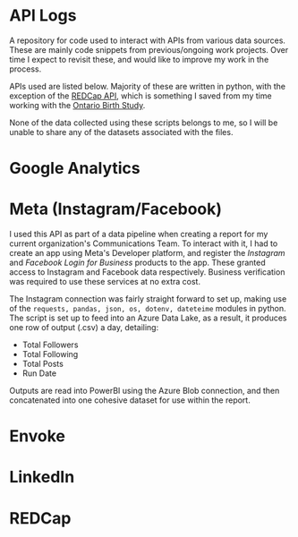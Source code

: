 # API Logs
A repository for code used to interact with APIs from various data sources. These are mainly code snippets from previous/ongoing work projects. Over time I expect to revisit these, and would like to improve my work in the process.

APIs used are listed below. Majority of these are written in python, with the exception of the [REDCap API](https://project-redcap.org/), which is something I saved from my time working with the [Ontario Birth Study](https://ontariobirthstudy.com/). 

None of the data collected using these scripts belongs to me, so I will be unable to share any of the datasets associated with the files.

# Google Analytics 
# Meta (Instagram/Facebook) 

I used this API as part of a data pipeline when creating a report for my current organization's Communications Team. To interact with it, I had to create an app using Meta's Developer platform, and register the *Instagram* and *Facebook Login for Business* products to the app. These granted access to Instagram and Facebook data respectively. Business verification was required to use these services at no extra cost.

The Instagram connection was fairly straight forward to set up, making use of the `requests, pandas, json, os, dotenv, dateteime` modules in python. The script is set up to feed into an Azure Data Lake, as a result, it produces one row of output (.csv) a day, detailing: 
- Total Followers
- Total Following
- Total Posts
- Run Date


Outputs are read into PowerBI using the Azure Blob connection, and then concatenated into one cohesive dataset for use within the report. 

# Envoke 
# LinkedIn 
# REDCap
